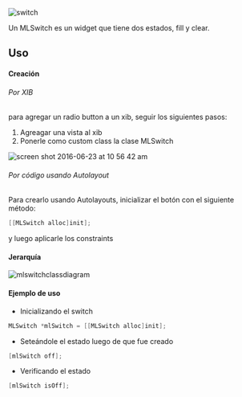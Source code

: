 
![switch](https://cloud.githubusercontent.com/assets/17389431/20752170/a6d7f96e-b6de-11e6-95b3-dca8204ca585.gif)

Un MLSwitch es un widget que tiene dos estados, fill y clear. 

## Uso

#### Creación

###### Por XIB

para agregar un radio button a un xib, seguir los siguientes pasos:

1. Agreagar una vista al xib
2. Ponerle como custom class la clase MLSwitch

![screen shot 2016-06-23 at 10 56 42 am](https://cloud.githubusercontent.com/assets/17389431/16340000/0a096cc6-39fc-11e6-9117-7e69ffaf4f71.png)

###### Por código usando Autolayout
Para crearlo usando Autolayouts, inicializar el botón con el siguiente método:

```objective-c
[[MLSwitch alloc]init];
```
y luego aplicarle los constraints

#### Jerarquía

![mlswitchclassdiagram](https://cloud.githubusercontent.com/assets/17389431/16456118/2a12211c-3ded-11e6-83c8-c53c5f35e100.png)

#### Ejemplo de uso
- Inicializando el switch
``` objective-c
MLSwitch *mlSwitch = [[MLSwitch alloc]init];
```
- Seteándole el estado luego de que fue creado
``` objective-c
[mlSwitch off];
```

- Verificando el estado
``` objective-c
[mlSwitch isOff];
```
